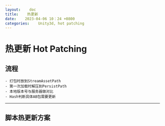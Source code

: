 ```yaml
---
layout:    doc
title:    热更新
date:    2023-04-06 10：24 +0800
categories:    Unity3d, hot patching
---
```


# 热更新 Hot Patching

## 流程
	- 打包时放到StreamAssetPath
	- 第一次加载时解压到PersistPath
	- 本地版本号与服务器做对比
	- Hash判断具体AB包需要更新
---

## 脚本热更新方案
